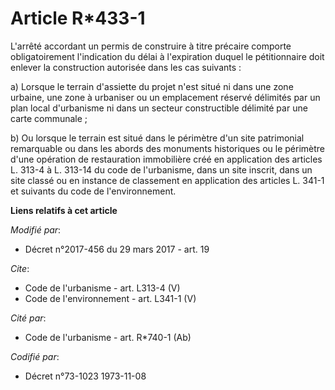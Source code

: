 # Article R*433-1

L'arrêté accordant un permis de construire à titre précaire comporte obligatoirement l'indication du délai à l'expiration
duquel le pétitionnaire doit enlever la construction autorisée dans les cas suivants :

a) Lorsque le terrain d'assiette du projet n'est situé ni dans une zone urbaine, une zone à urbaniser ou un emplacement
réservé délimités par un plan local d'urbanisme ni dans un secteur constructible délimité par une carte communale ;

b) Ou lorsque le terrain est situé dans le périmètre d'un site patrimonial remarquable ou dans les abords des monuments
historiques ou le périmètre d'une opération de restauration immobilière créé en application des articles L. 313-4 à L. 313-14
du code de l'urbanisme, dans un site inscrit, dans un site classé ou en instance de classement en application des articles L.
341-1 et suivants du code de l'environnement.

**Liens relatifs à cet article**

_Modifié par_:

  - Décret n°2017-456 du 29 mars 2017 - art. 19

_Cite_:

  - Code de l'urbanisme - art. L313-4 (V)
  - Code de l'environnement - art. L341-1 (V)

_Cité par_:

  - Code de l'urbanisme - art. R*740-1 (Ab)

_Codifié par_:

  - Décret n°73-1023 1973-11-08
